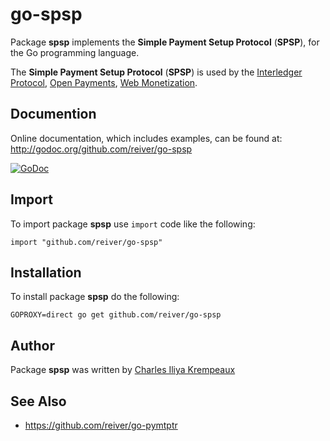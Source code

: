 # go-spsp

Package **spsp** implements the **Simple Payment Setup Protocol** (**SPSP**), for the Go programming language.

The **Simple Payment Setup Protocol** (**SPSP**) is used by the [Interledger Protocol](https://interledger.org/), [Open Payments](https://openpayments.dev/), [Web Monetization](https://webmonetization.org/).

## Documention

Online documentation, which includes examples, can be found at: http://godoc.org/github.com/reiver/go-spsp

[![GoDoc](https://godoc.org/github.com/reiver/go-spsp?status.svg)](https://godoc.org/github.com/reiver/go-spsp)

## Import

To import package **spsp** use `import` code like the following:
```
import "github.com/reiver/go-spsp"
```

## Installation

To install package **spsp** do the following:
```
GOPROXY=direct go get github.com/reiver/go-spsp
```

## Author

Package **spsp** was written by [Charles Iliya Krempeaux](http://reiver.link)

## See Also

* https://github.com/reiver/go-pymtptr
